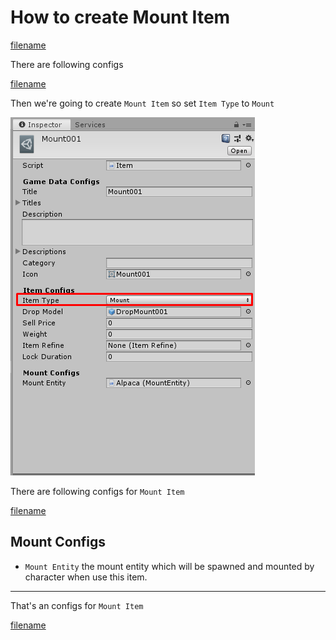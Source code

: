 # How to create Mount Item

[filename](game-data/_item-create-scriptable-object.md ':include')

There are following configs

[filename](game-data/_game-data-generic-config.md ':include')

Then we're going to create `Mount Item` so set `Item Type` to `Mount`

![](../images/items/003-10.png)

There are following configs for `Mount Item`

[filename](game-data/_item-generic-config.md ':include')

## Mount Configs

- `Mount Entity` the mount entity which will be spawned and mounted by character when use this item.

* * *

That's an configs for `Mount Item`

[filename](game-data/_game-data-put-to-database.md ':include')